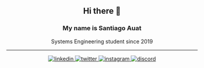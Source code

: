 <div align="center">
  <h2> Hi there 👋</h2>
<h3> My name is Santiago Auat</h3>
Systems Engineering student since 2019
<hr>
<a href="https://www.linkedin.com/in/santiago-auat-54a417206/" target="_blank">
<img src=https://img.shields.io/badge/linkedin-%2300acee.svg?color=405DE6&style=for-the-badge&logo=linkedin&logoColor=white alt=linkedin style="margin-bottom: 5px;" />
</a>
<a href="https://twitter.com/SantiAuat" target="_blank">
<img src=https://img.shields.io/badge/twitter-%2300acee.svg?color=1DA1F2&style=for-the-badge&logo=twitter&logoColor=white alt=twitter style="margin-bottom: 5px;" />
</a>
<a href="https://www.instagram.com/santiauat/" target="_blank">
<img src=https://img.shields.io/badge/instagram-%ff5851db.svg?color=C13584&style=for-the-badge&logo=instagram&logoColor=white alt=instagram style="margin-bottom: 5px;" />
</a>
  <a href="#" target="_blank">
<img src=https://img.shields.io/badge/discord:%20santi.a-%2300acee.svg?color=42569a&style=for-the-badge&logo=discord&logoColor=white alt=discord style="margin-bottom: 5px;" />
</a>
  
</div>
